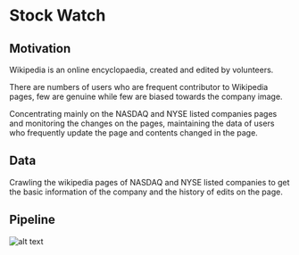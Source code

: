 # Stock Watch

## Motivation
Wikipedia is an online encyclopaedia, created and edited by volunteers.

There are numbers of users who are frequent contributor to Wikipedia pages, few are genuine while few are biased towards the company image.

Concentrating mainly on the NASDAQ and NYSE listed companies pages and monitoring the changes on the pages, maintaining the data of users who frequently update the page  and contents changed in the page.


## Data
Crawling the wikipedia pages of NASDAQ and NYSE listed companies to get the basic information of the company and the history of edits on the page. 

## Pipeline

![alt text](https://github.com/SainathDutkar/StockWatch/blob/master/docs/StockWatchPipeline.PNG)


